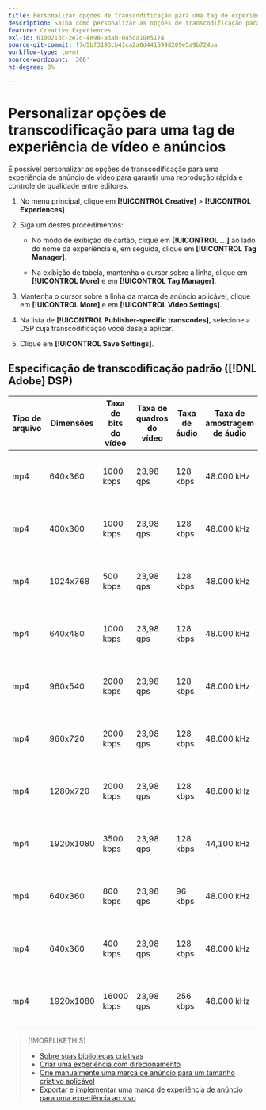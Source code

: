 ```yaml
---
title: Personalizar opções de transcodificação para uma tag de experiência de vídeo e anúncios
description: Saiba como personalizar as opções de transcodificação para uma tag de anúncio de vídeo.
feature: Creative Experiences
exl-id: 6100213c-2e7d-4e98-a3ab-045ca10e5174
source-git-commit: f7d5bf3193cb41ca2a0d4415998209e5a9b724ba
workflow-type: tm+mt
source-wordcount: '306'
ht-degree: 0%

---
```


# Personalizar opções de transcodificação para uma tag de experiência de vídeo e anúncios

É possível personalizar as opções de transcodificação para uma experiência de anúncio de vídeo para garantir uma reprodução rápida e controle de qualidade entre editores.

1. No menu principal, clique em **[!UICONTROL Creative]** > **[!UICONTROL Experiences]**.

1. Siga um destes procedimentos:

   * No modo de exibição de cartão, clique em **[!UICONTROL ...]** ao lado do nome da experiência e, em seguida, clique em **[!UICONTROL Tag Manager]**.

   * Na exibição de tabela, mantenha o cursor sobre a linha, clique em **[!UICONTROL More]** e em **[!UICONTROL Tag Manager]**.

1. Mantenha o cursor sobre a linha da marca de anúncio aplicável, clique em **[!UICONTROL More]** e em **[!UICONTROL Video Settings]**.

1. Na lista de **[!UICONTROL Publisher-specific transcodes]**, selecione a DSP cuja transcodificação você deseja aplicar.

1. Clique em **[!UICONTROL Save Settings]**.

## Especificação de transcodificação padrão ([!DNL Adobe] DSP)

| Tipo de arquivo | Dimensões | Taxa de bits do vídeo | Taxa de quadros do vídeo | Taxa de áudio | Taxa de amostragem de áudio | Nível de áudio |
|---|---|---|---|---|---|---|
| mp4 | 640x360 | 1000 kbps | 23,98 qps | 128 kbps | 48.000 kHz | 24 LKFS (+/- 2,0 dB) |
| mp4 | 400x300 | 1000 kbps | 23,98 qps | 128 kbps | 48.000 kHz | 24 LKFS (+/- 2,0 dB) |
| mp4 | 1024x768 | 500 kbps | 23,98 qps | 128 kbps | 48.000 kHz | 24 LKFS (+/- 2,0 dB) |
| mp4 | 640x480 | 1000 kbps | 23,98 qps | 128 kbps | 48.000 kHz | 24 LKFS (+/- 2,0 dB) |
| mp4 | 960x540 | 2000 kbps | 23,98 qps | 128 kbps | 48.000 kHz | 24 LKFS (+/- 2,0 dB) |
| mp4 | 960x720 | 2000 kbps | 23,98 qps | 128 kbps | 48.000 kHz | 24 LKFS (+/- 2,0 dB) |
| mp4 | 1280x720 | 2000 kbps | 23,98 qps | 128 kbps | 48.000 kHz | 24 LKFS (+/- 2,0 dB) |
| mp4 | 1920x1080 | 3500 kbps | 23,98 qps | 128 kbps | 44,100 kHz | 24 LKFS (+/- 2,0 dB) |
| mp4 | 640x360 | 800 kbps | 23,98 qps | 96 kbps | 48.000 kHz | 24 LKFS (+/- 2,0 dB) |
| mp4 | 640x360 | 400 kbps | 23,98 qps | 128 kbps | 48.000 kHz | 24 LKFS (+/- 2,0 dB) |
| mp4 | 1920x1080 | 16000 kbps | 23,98 qps | 256 kbps | 48.000 kHz | 24 LKFS (+/- 2,0 dB) |

>[!MORELIKETHIS]
>
>* [Sobre suas bibliotecas criativas](/help/creative/creative-libraries/creative-libraries-about.md)
>* [Criar uma experiência com direcionamento](/help/creative/experiences/experience-create-targeting.md)
>* [Crie manualmente uma marca de anúncio para um tamanho criativo aplicável](experience-tag-create-manually.md)
>* [Exportar e implementar uma marca de experiência de anúncio para uma experiência ao vivo](experience-tag-export.md)
